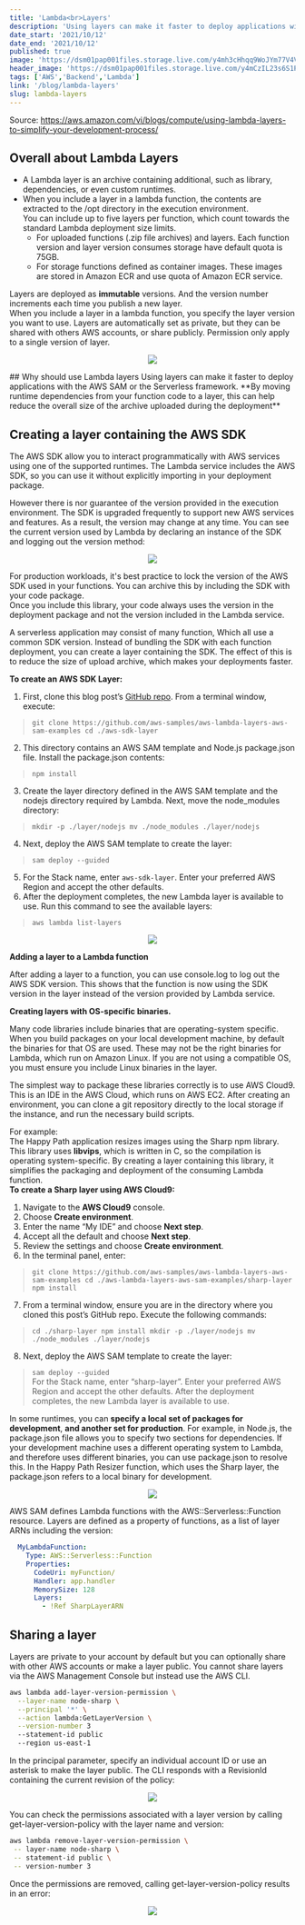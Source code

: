 ```yaml
---
title: 'Lambda<br>Layers'
description: 'Using layers can make it faster to deploy applications with the AWS SAM or the Serverless framework. By moving runtime dependencies from your function code to a layer, this can help reduce the overall size of the archive uploaded during the deployment'
date_start: '2021/10/12'
date_end: '2021/10/12'
published: true
image: 'https://dsm01pap001files.storage.live.com/y4mh3cHhqq9WoJYm77V4VOwCPhOWC9m7Gr6jLS42aPvw52U4XT-5FmrK8ZIT7oyQGQUp0po-m1mYfpp0qVAM9qyKKQbg95lwJww0mepDU35jxTg26dsn5EcvzRurREht1KIVTde8bpDaQ180naRAUgnKk0XEwWsEFtmO2SPTgL0NEXkjBUDyCGiIJz1sgAsTe45?width=660&height=660&cropmode=none'
header_image: 'https://dsm01pap001files.storage.live.com/y4mCzIL23s6S1PXdKvE1x74MjS7wukQjGsg45Nu5EpGicBj2xNquWj7sEv5QcFIqodFFdLC7ykJdIE0ZpNty0NNHBkmRJmshRT2jZWL1YOUQp06g_X8ZtUF3emPssC6Bzoi74og4HfW5vUG3sJXdkjKpZbpyE8NtaDKperUbQjQouZUGaOhV44Uk9ExHFbiYRTs?width=1024&height=416&cropmode=none'
tags: ['AWS','Backend','Lambda']
link: '/blog/lambda-layers'
slug: lambda-layers
---
```


Source: https://aws.amazon.com/vi/blogs/compute/using-lambda-layers-to-simplify-your-development-process/

## Overall about Lambda Layers
- A Lambda layer is an archive containing additional, such as library, dependencies, or even custom runtimes.  
- When you include a layer in a lambda function, the contents are extracted to the /opt directory in the execution environment.  
You can include up to five layers per function, which count towards the standard Lambda deployment size limits.  
    * For uploaded functions (.zip file archives) and layers. Each function version and layer version consumes storage have default quota is 75GB.
    * For storage functions defined as container images. These images are stored in Amazon ECR and use quota of Amazon ECR service.

Layers are deployed as **immutable** versions. And the version number increments each time you publish a new layer.  
When you include a layer in a lambda function, you specify the layer version you want to use. Layers are automatically set as private, but they can be shared with others AWS accounts, or share publicly. Permission only apply to a single version of layer.
<p align="center" width="100%">
    <img src="https://dsm01pap001files.storage.live.com/y4mVq7p6cerhMP1CfJ65aIzxQKlJzbybVVZk5vtziJfY7ckmvxAYyJYR_g7GQbJCXlJVrWo1D_S1oissQwVpYouYm1l7oKD8TWkE2pdV7D8aHLuXqBcJfTV6XcfW3M-IAl1bT_uDGlKis-KP0BAZJbpxoxYpBRqfyuM1Jxwul1Dqb17bY92JWR6LuKFdzmOySbX?width=757&height=532&cropmode=none"/>
</p>
## Why should use Lambda layers
Using layers can make it faster to deploy applications with the AWS SAM or the Serverless framework. **By moving runtime dependencies from your function code to a layer, this can help reduce the overall size of the archive uploaded during the deployment**

## Creating a layer containing the AWS SDK
The AWS SDK allow you to interact programmatically with AWS services using one of the supported runtimes. The Lambda service includes the AWS SDK, so you can use it without explicitly importing in your deployment package.

However there is nor guarantee of the version provided in the execution environment. The SDK is upgraded frequently to support new AWS services and features. As a result, the version may change at any time. You can see the current version used by Lambda by declaring an instance of the SDK and logging out the version method:

<p align="center" width="100%">
    <img src="https://d2908q01vomqb2.cloudfront.net/1b6453892473a467d07372d45eb05abc2031647a/2020/09/01/lambda-layers1.png"/>
</p>

For production workloads, it's best practice to lock the version of the AWS SDK used in your functions. You can archive this by including the SDK with your code package.  
Once you include this library, your code always uses the version in the deployment package and not the version included in the Lambda service.

A serverless application may consist of many function, Which all use a common SDK version. Instead of bundling the SDK with each function deployment, you can  create a layer containing the SDK. The effect of this is to reduce the size of upload archive, which makes your deployments faster.

**To create an AWS SDK Layer:**
1. First, clone this blog post’s [GitHub repo](https://github.com/aws-samples/aws-lambda-layers-aws-sam-examples). From a terminal window, execute:
>``git clone https://github.com/aws-samples/aws-lambda-layers-aws-sam-examples
cd ./aws-sdk-layer``
2. This directory contains an AWS SAM template and Node.js package.json file. Install the package.json contents:
>``npm install``
3. Create the layer directory defined in the AWS SAM template and the nodejs directory required by Lambda. Next, move the node_modules directory:
>``mkdir -p ./layer/nodejs
mv ./node_modules ./layer/nodejs``
4. Next, deploy the AWS SAM template to create the layer:
>``sam deploy --guided``
5. For the Stack name, enter ``aws-sdk-layer``. Enter your preferred AWS Region and accept the other defaults.
6. After the deployment completes, the new Lambda layer is available to use. Run this command to see the available layers:
>``aws lambda list-layers``
<p align="center" width="100%">
    <img src="https://d2908q01vomqb2.cloudfront.net/1b6453892473a467d07372d45eb05abc2031647a/2020/09/01/lambda-layers2.png"/>
</p>

**Adding a layer to a Lambda function**

After adding a layer to a function, you can use console.log to log out the AWS SDK version. This shows that the function is now using the SDK version in the layer instead of the version provided by Lambda service.

**Creating layers with OS-specific binaries.**

Many code libraries include binaries that are operating-system specific. When you build packages on your local development machine, by default the binaries for that OS are used. These may not be the right binaries for Lambda, which run on Amazon Linux. If you are not using a compatible OS, you must ensure you include Linux binaries in the layer.

The simplest way to package these libraries correctly is to use AWS Cloud9. This is an IDE in the AWS Cloud, which runs on AWS EC2. After creating an environment, you can clone a git repository directly to the local storage if the instance, and run the necessary build scripts.

For example:  
The Happy Path application resizes images using the Sharp npm library. This library uses **libvips**, which is written in C, so the compilation is operating system-specific. By creating a layer containing this library, it simplifies the packaging and deployment of the consuming Lambda function.  
**To create a Sharp layer using AWS Cloud9:**  
1. Navigate to the **AWS Cloud9** console.
2. Choose **Create environment**.
3. Enter the name “My IDE” and choose **Next step**.
4. Accept all the default and choose **Next step**.
5. Review the settings and choose **Create environment**.
6. In the terminal panel, enter:
>``git clone https://github.com/aws-samples/aws-lambda-layers-aws-sam-examples
cd ./aws-lambda-layers-aws-sam-examples/sharp-layer
npm install``
7. From a terminal window, ensure you are in the directory where you cloned this post’s GitHub repo. Execute the following commands:
>``cd ./sharp-layer
npm install
mkdir -p ./layer/nodejs
mv ./node_modules ./layer/nodejs``
8. Next, deploy the AWS SAM template to create the layer:
>``sam deploy --guided``  
For the Stack name, enter “sharp-layer”. Enter your preferred AWS Region and accept the other defaults. After the deployment completes, the new Lambda layer is available to use.

In some runtimes, you can **specify a local set of packages for development**, **and another set for production**. For example, in Node.js, the package.json file allows you to specify two sections for dependencies. If your development machine uses a different operating system to Lambda, and therefore uses different binaries, you can use package.json to resolve this. In the Happy Path Resizer function, which uses the Sharp layer, the package.json refers to a local binary for development.

<p align="center" width="100%">
    <img src="https://d2908q01vomqb2.cloudfront.net/1b6453892473a467d07372d45eb05abc2031647a/2020/09/01/lambda-layers6.png"/>
</p>

AWS SAM defines Lambda functions with the AWS::Serverless::Function resource. Layers are defined as a property of functions, as a list of layer ARNs including the version:

```yaml
  MyLambdaFunction:
    Type: AWS::Serverless::Function 
    Properties:
      CodeUri: myFunction/
      Handler: app.handler
      MemorySize: 128
      Layers:
        - !Ref SharpLayerARN
```

## Sharing a layer
Layers are private to your account by default but you can optionally share with other AWS accounts or make a layer public. You cannot share layers via the AWS Management Console but instead use the AWS CLI.

```bash
aws lambda add-layer-version-permission \
  --layer-name node-sharp \
  --principal '*' \
  --action lambda:GetLayerVersion \
  --version-number 3 
  --statement-id public 
  --region us-east-1
```

In the principal parameter, specify an individual account ID or use an asterisk to make the layer public. The CLI responds with a RevisionId containing the current revision of the policy:

<p align="center" width="100%">
    <img src="https://d2908q01vomqb2.cloudfront.net/1b6453892473a467d07372d45eb05abc2031647a/2020/09/01/lambda-layers7.png"/>
</p>

You can check the permissions associated with a layer version by calling get-layer-version-policy with the layer name and version:

```bash
aws lambda remove-layer-version-permission \
 -- layer-name node-sharp \
 -- statement-id public \
 -- version-number 3
```

Once the permissions are removed, calling get-layer-version-policy results in an error:
<p align="center" width="100%">
    <img src="https://d2908q01vomqb2.cloudfront.net/1b6453892473a467d07372d45eb05abc2031647a/2020/09/01/lambda-layers9.png"/>
</p>